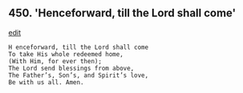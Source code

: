 
## 450.  'Henceforward, till the Lord shall come'
[edit](https://docs.google.com/document/d/1ByHbkQakZGCx6HuSsCiMvqApKXI7tpwg/edit?mode=html)



    H enceforward, till the Lord shall come 
    To take His whole redeemed home,
    (With Him, for ever then);
    The Lord send blessings from above,
    The Father’s, Son’s, and Spirit’s love,
    Be with us all. Amen.
